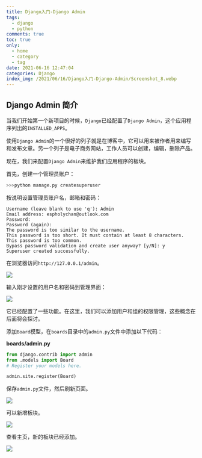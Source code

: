 ```yaml
---
title: Django入门-Django Admin
tags:
  - django
  - python
comments: true
toc: true
only:
  - home
  - category
  - tag
date: 2021-06-16 12:47:04
categories: Django
index_img: /2021/06/16/Django入门-Django-Admin/Screenshot_8.webp
---
```


## Django Admin 简介

当我们开始第一个新项目的时候，`Django`已经配置了`Django Admin`，这个应用程序列出的`INSTALLED_APPS`。

使用`Django Admin`的一个很好的列子就是在博客中，它可以用来被作者用来编写和发布文章。另一个列子是电子商务网站，工作人员可以创建，编辑，删除产品。

现在，我们来配置`Django Admin`来维护我们应用程序的板块。

首先，创建一个管理员账户：

```python
>>>python manage.py createsuperuser
```

按说明设置管理员账户名，邮箱和密码：

```
Username (leave blank to use 'q'): Admin
Email address: espholychan@outlook.com
Password:
Password (again):
The password is too similar to the username.
This password is too short. It must contain at least 8 characters.
This password is too common.
Bypass password validation and create user anyway? [y/N]: y
Superuser created successfully.
```

在浏览器访问`http://127.0.0.1/admin`。

![](1.PNG)

输入刚才设置的用户名和密码到管理界面：

![](2.PNG)

它已经配置了一些功能。在这里，我们可以添加用户和组的权限管理，这些概念在后面将会探讨。

添加`Board`模型，在`boards`目录中的`admin.py`文件中添加以下代码：

**boards/admin.py**
```python
from django.contrib import admin
from .models import Board
# Register your models here.

admin.site.register(Board)
```

保存`admin.py`文件，然后刷新页面。

![](3.PNG)

可以新增板块。

![](4.PNG)

查看主页，新的板块已经添加。

![](5.PNG)




[//]:#(设置表格整体居中显示)
<style>
    table
    {
        margin: auto;
        font-size: 80%;
    }
</style>


